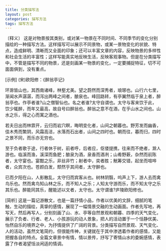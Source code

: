 ```yaml
---
title: 分类描写法
layout: post
categories: 描写方法
tags: 描写方法
---
```


〔释义〕 这是对物景按其类别，或对某一物景在不同时间、不同季节的变化分别描绘的一种描写方法。这样描写可以展示不同景物，或某一景物变化的状貌、特点，造成鲜明、清晰而又全面的印象；还可以丰富文章的内容，反映物景的多样性和社会生活的丰富性；这样写能真实地反映生活，反映客观事物。但是在分类描写中，不管是描写不同的物景，还是刻画某一物景的变化，一定要捕捉特征，切不可面面俱到，没有重点。

[示例] (宋)欧阳修：《醉翁亭记》

环滁皆山也，其西南诸峰，林壑尤美。望之蔚然而深秀者，琅琊也。山行六七里，渐闻水声潺潺，而泻出两峰之间者，酿泉也。峰回路转，有亭翼然临于泉上者，醉翁亭也。作亭者谁?山之僧智仙也。名之者谁?太守自谓也。太守与客来饮于此，饮少辄醉，而年又最高，故自号曰醉翁也。醉翁之意不在酒，在乎山水之间也。山水之乐，得之心而寓之酒也。

若夫日出而林霏开，云归而岩穴瞑，晦明变化者，山间之朝暮也。野芳发而幽香，佳木秀而繁阴，风霜高洁，水落而石出者，山间之四时也。朝而往，暮而归，四时之景不同，而乐亦无穷也。

至于负者歌于途，行者休于树，前者呼，后者应，伛偻提携，往来而不绝者，滁人游也。临溪而渔，溪深而鱼肥；酿泉为酒，泉香而酒冽；山肴野蔌，杂然而前陈者，太守宴也。宴酣之乐，非丝非竹；射者中，奕者胜；觥筹交错，起坐而喧哗者，众宾次也。苍颜白发，颓然乎其间者，太守醉也。

已而夕阳在山，人影散乱，太守归而宾客从也。树林阴翳，呜声上下，游人去而禽鸟乐也。然而禽鸟知山林之乐，而不知人之乐；人知太守游而乐，而不知太守之乐其乐也。醉能同其乐，醒能述以文者，太守也。太守谓谁?庐陵欧阳修也。

[简析] 这是一篇记游散文，也是一篇抒情小品，作者以优美的文辞，细腻的笔触，生动的描绘，真挚的感情，展现了一幅情景交融的生动画面。作者先写地，再写天，然后再写人，分别刻画了山、水、亭等自然景观和朝暮、四季的天气变化，展示了负者、行者、老人、小孩游玩的动人景象，把人的活动置于一个恬静优美、怡然自乐的境界之中，为抒情提供了广阔的背景。分类描写自然景观、天气变化、人的活动，虽然文笔简约，但很能传神，关键就在于其中渗透着作者的感情，又能把握各自的特点。全篇文章景中有情，情以景传，抒写了寄情山水的委婉感情，表露了作者渴望恬淡闲适的情调。 